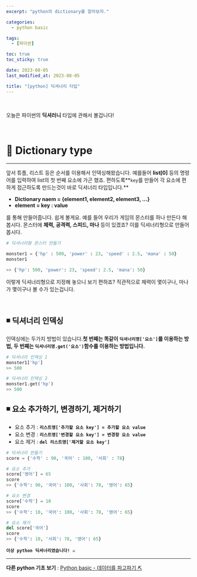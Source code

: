 ```yaml
---
excerpt: "python의 dictionary를 알아보자."

categories:
  - python basic

tags:
  - [파이썬]

toc: true
toc_sticky: true

date: 2023-08-05
last_modified_at: 2023-08-05

title: "[python] 딕셔너리 타입"
---
```


<br>

오늘은 파이썬의 **딕셔러니** 타입에 관해서 볼겁니다!

<br>

# 📌 Dictionary type

---

앞서 튜플, 리스트 등은 순서를 이용해서 인덱싱해왔습니다. 예를들어 **list[0]** 등의 명령어를 입력하여 list의 첫 번째 요소에 가곤 했죠. 편하도록**`key`를 만들어 각 요소에 편하게 접근하도록 만드는것이 바로 딕셔너리 타입입니다.**

- **Dictionary naem = {element1, element2, element3, ...}**
- **element = key : value**
  
를 통해 만들어줍니다. 쉽게 볼게요. 예를 들어 우리가 게임의 몬스터를 하나 만든다 해봅시다. 몬스터에 **체력, 공격력, 스피드, 마나** 등이 있겠죠? 이를 딕셔너리형으로 만들어 봅시다.

```python
# 딕셔너리형 몬스터 만들기

monster1 = {'hp' : 500, 'power' : 23, 'speed' : 2.5, 'mana' : 50}
monster1 

>> {'hp': 500, 'power': 23, 'speed': 2.5, 'mana': 50}
```

이렇게 딕셔너리형으로 지정해 놓으니 보기 편하죠? 직관적으로 체력이 몇이구나, 마나가 몇이구나 볼 수가 있는겁니다.

<br>

## ◾ 딕셔너리 인덱싱

인덱싱에는 두가지 방법이 있습니다.**첫 번째는 똑같이 `딕셔너리명['요소']`를 이용하는 방법, 두 번째는 `딕셔너리명.get('요소')`함수를 이용하는 방법입니다.**

```python
# 딕셔너리 인덱싱 1
monster1['hp']
>> 500

# 딕셔너리 인덱싱 2 
monster1.get('hp')
>> 500
```

## ◾ 요소 추가하기, 변경하기, 제거하기

- 요소 추가 : **`리스트명['추가할 요소 key'] = 추가할 요소 value`**
- 요소 변경 : **`리스트명['변경할 요소 key'] = 변경항 요소 value`**
- 요소 제거 : **`del 리스트명['제거할 요소 key']`**
  

```python
# 딕셔너리 만들기
score = {'수학' : 90, '국어' : 100, '사회' : 78}

# 요소 추가
score['영어'] = 65
score 
>> {'수학': 90, '국어': 100, '사회': 78, '영어': 65}

# 요소 변경
score['수학'] = 10
score 
>> {'수학': 10, '국어': 100, '사회': 78, '영어': 65}

# 요소 제거
del score['국어']
score 
>> {'수학': 10, '사회': 78, '영어': 65}
```

**`이상 python 딕셔너리였습니다! ☠️`**

---

**다른 python 기초 보기** : [Python basic - 데이터를 파고파기 ⛏️](https://novicedata.github.io/categories/#python-basic)

